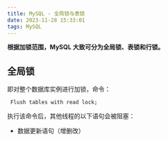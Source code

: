 ```yaml
---
title: MySQL - 全局锁与表锁
date: 2023-11-28 15:33:01
tags: MySQL
---
```


**根据加锁范围，MySQL 大致可分为全局锁、表锁和行锁。**

## 全局锁

即对整个数据库实例进行加锁，命令：

     Flush tables with read lock;
执行该命令后，其他线程的以下语句会被阻塞：

 - 数据更新语句（增删改）

<!--stackedit_data:
eyJoaXN0b3J5IjpbLTE1ODU1MDQ2NjAsLTE5NDM0NjU1MzYsLT
EzNjk0NDYzMTAsLTUwMTAzMDg2MF19
-->